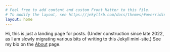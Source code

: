 ```yaml
---
# Feel free to add content and custom Front Matter to this file.
# To modify the layout, see https://jekyllrb.com/docs/themes/#overriding-theme-defaults
layout: home
---
```


Hi, this is just a landing page for posts. (Under construction since late 2022, as I am slowly migrating various bits of writing to this Jekyll mini-site.) See my bio on the [About](about/) page.

